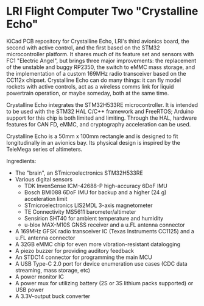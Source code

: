 # LRI Flight Computer Two "Crystalline Echo"
KiCad PCB repository for Crystalline Echo, LRI's third avionics board, the second with active control, and the first based on the STM32 microcontroller platform. It shares much of its feature set and sensors with FC1 "Electric Angel", but brings three major improvements: the replacement of the unstable and buggy RP2350, the switch to eMMC mass storage, and the implementation of a custom 169MHz radio transceiver based on the CC112x chipset. Crystalline Echo can do many things: it can fly model rockets with active controls, act as a wireless comms link for liquid powertrain operation, or maybe someday, both at the same time.

Crystalline Echo integrates the STM32H533RE microcontroller. It is intended to be used with the STM32 HAL C/C++ framework and FreeRTOS; Arduino support for this chip is both limited and limiting. Through the HAL, hardware features for CAN FD, eMMC, and cryptography acceleration can be used.

Crystalline Echo is a 50mm x 100mm rectangle and is designed to fit longitudinally in an avionics bay. Its physical design is inspired by the TeleMega series of altimeters.

Ingredients:
* The "brain", an STmicroelectronics STM32H533RE
* Various digital sensors
    * TDK InvenSense ICM-42688-P high-accuracy 6DoF IMU
    * Bosch BMI088 6DoF IMU for backup and a higher (24 g) acceleration limit
    * STmicroelectronics LIS2MDL 3-axis magnetometer
    * TE Connectivity MS5611 barometer/altimeter
    * Sensirion SHT40 for ambient temperature and humidity
    * u-blox MAX-M10S GNSS receiver and a u.FL antenna connector
* A 169MHz GFSK radio transceiver IC (Texas Instruments CC1125) and a u.FL antenna connector
* A 32GB eMMC chip for even more vibration-resistant datalogging
* A piezo buzzer for providing auditory feedback
* An STDC14 connector for programming the main MCU
* A USB Type-C 2.0 port for device enumeration use cases (CDC data streaming, mass storage, etc)
* A power monitor IC
* A power mux for utilizing battery (2S or 3S lithium packs supported) or USB power
* A 3.3V-output buck converter
